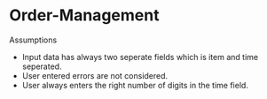 # Order-Management

Assumptions
- Input data has always two seperate fields which is item and time seperated.
- User entered errors are not considered.
- User always enters the right number of digits in the time field.
